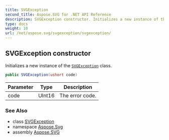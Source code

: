 ```yaml
---
title: SVGException
second_title: Aspose.SVG for .NET API Reference
description: SVGException constructor. Initializes a new instance of the SVGException class
type: docs
weight: 10
url: /net/aspose.svg/svgexception/svgexception/
---
```

## SVGException constructor

Initializes a new instance of the [`SVGException`](../) class.

```csharp
public SVGException(ushort code)
```

| Parameter | Type | Description |
| --- | --- | --- |
| code | UInt16 | The error code. |

### See Also

* class [SVGException](../)
* namespace [Aspose.Svg](../../../aspose.svg/)
* assembly [Aspose.SVG](../../../)
